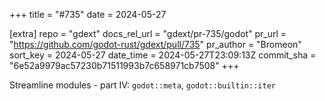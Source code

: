 +++
title = "#735"
date = 2024-05-27

[extra]
repo = "gdext"
docs_rel_url = "gdext/pr-735/godot"
pr_url = "https://github.com/godot-rust/gdext/pull/735"
pr_author = "Bromeon"
sort_key = 2024-05-27
date_time = 2024-05-27T23:09:13Z
commit_sha = "6e52a9979ac57230b71511993b7c658971cb7508"
+++

Streamline modules - part IV: `godot::meta`, `godot::builtin::iter`
